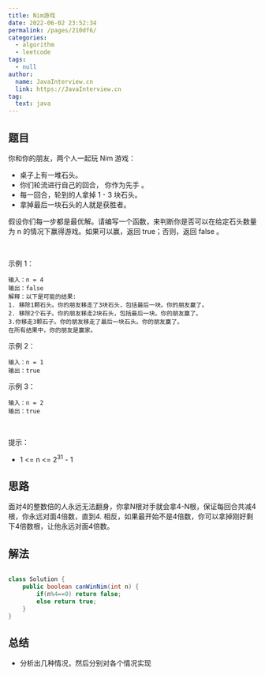 ```yaml
---
title: Nim游戏
date: 2022-06-02 23:52:34
permalink: /pages/210df6/
categories: 
  - algorithm
  - leetcode
tags: 
  - null
author: 
  name: JavaInterview.cn
  link: https://JavaInterview.cn
tag: 
  text: java
---
```



## 题目

你和你的朋友，两个人一起玩 Nim 游戏：

- 桌子上有一堆石头。
- 你们轮流进行自己的回合， 你作为先手 。
- 每一回合，轮到的人拿掉 1 - 3 块石头。
- 拿掉最后一块石头的人就是获胜者。

假设你们每一步都是最优解。请编写一个函数，来判断你是否可以在给定石头数量为 n 的情况下赢得游戏。如果可以赢，返回 true；否则，返回 false 。

 

示例 1：

    输入：n = 4
    输出：false 
    解释：以下是可能的结果:
    1. 移除1颗石头。你的朋友移走了3块石头，包括最后一块。你的朋友赢了。
    2. 移除2个石子。你的朋友移走2块石头，包括最后一块。你的朋友赢了。
    3.你移走3颗石子。你的朋友移走了最后一块石头。你的朋友赢了。
    在所有结果中，你的朋友是赢家。
示例 2：

    输入：n = 1
    输出：true
示例 3：

    输入：n = 2
    输出：true
 

提示：

- 1 <= n <= 2<sup>31</sup> - 1



## 思路

面对4的整数倍的人永远无法翻身，你拿N根对手就会拿4-N根，保证每回合共减4根，你永远对面4倍数，直到4.
相反，如果最开始不是4倍数，你可以拿掉刚好剩下4倍数根，让他永远对面4倍数。



## 解法
```java

class Solution {
    public boolean canWinNim(int n) {
        if(n%4==0) return false;
        else return true;
    }
}

```

## 总结

- 分析出几种情况，然后分别对各个情况实现 
